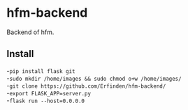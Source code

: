 # hfm-backend
Backend of hfm.

## Install
-`pip install flask git` <br>
-`sudo mkdir /home/images && sudo chmod o+w /home/images/`<br>
-`git clone https://github.com/Erfinden/hfm-backend/`<br>
-`export FLASK_APP=server.py`<br>
-`flask run --host=0.0.0.0`<br>
